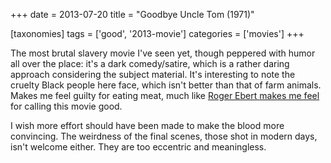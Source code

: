 +++
date = 2013-07-20
title = "Goodbye Uncle Tom (1971)"

[taxonomies]
tags = ['good', '2013-movie']
categories = ['movies']
+++

The most brutal slavery movie I've seen yet, though peppered with humor
all over the place: it's a dark comedy/satire, which is a rather daring
approach considering the subject material. It's interesting to note the
cruelty Black people here face, which isn't better than that of farm
animals. Makes me feel guilty for eating meat, much like [Roger Ebert
makes me feel] for calling this movie good.

I wish more effort should have been made to make the blood more
convincing. The weirdness of the final scenes, those shot in modern
days, isn't welcome either. They are too eccentric and meaningless.

  [Roger Ebert makes me feel]: http://www.rogerebert.com/reviews/farewell-uncle-tom-1972
